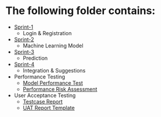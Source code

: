 # The following folder contains:
- [Sprint-1](https://github.com/IBM-EPBL/IBM-Project-7793-1658899472/tree/main/Project%20Development%20Phase/Sprint%201)
  - Login & Registration
- [Sprint-2](https://github.com/IBM-EPBL/IBM-Project-7793-1658899472/tree/main/Project%20Development%20Phase/Sprint%202)
  - Machine Learning Model
- [Sprint-3](https://github.com/IBM-EPBL/IBM-Project-7793-1658899472/tree/main/Project%20Development%20Phase/Sprint%203)
  - Prediction
- [Sprint-4](https://github.com/IBM-EPBL/IBM-Project-7793-1658899472/tree/main/Project%20Development%20Phase/Sprint%204)
  - Integration & Suggestions
- Performance Testing
  - [Model Performance Test](https://github.com/IBM-EPBL/IBM-Project-7793-1658899472/blob/main/Project%20Development%20Phase/Performance%20Testing/Model%20Performance%20Test.pdf)
  - [Performance Risk Assessment](https://github.com/IBM-EPBL/IBM-Project-7793-1658899472/blob/main/Project%20Development%20Phase/Performance%20Testing/Performance%20Risk%20Assessment.pdf)
- User Acceptance Testing
  - [Testcase Report](https://github.com/IBM-EPBL/IBM-Project-7793-1658899472/blob/main/Project%20Development%20Phase/User%20Acceptance%20Testing/Testcase%20Report.pdf)
  - [UAT Report Template](https://github.com/IBM-EPBL/IBM-Project-7793-1658899472/blob/main/Project%20Development%20Phase/User%20Acceptance%20Testing/UAT%20Report%20Template.pdf)
